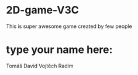 # 2D-game-V3C
This is super awesome game created by few people


# type your name here:
Tomáš
David
Vojtěch
Radim